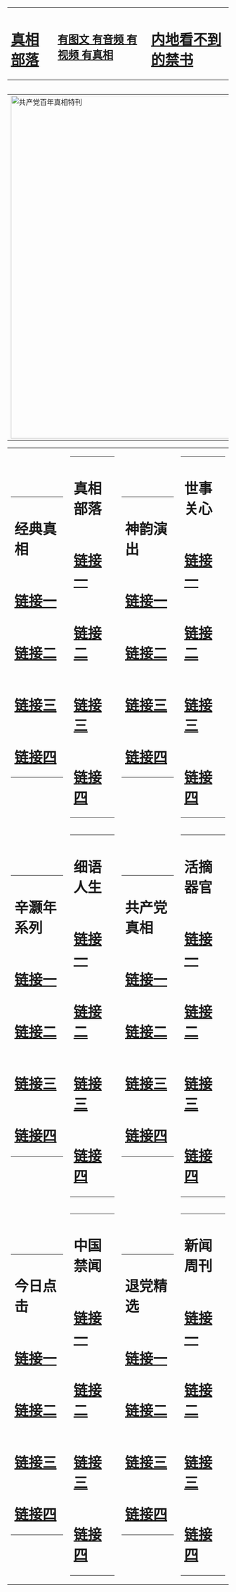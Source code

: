 <table><tr><td><H1><a href="http://zx.hopto.me/76e67">真相部落</a></H1></td><td><H2><a href="http://zx.hopto.me/1zhn1">有图文 有音频 有视频 有真相</a></H2><td><H1><a href="http://zx.hopto.me/1o0yw"> 内地看不到的禁书</a></H1></td></table><table><table><tr><td><a href="http://zx.hopto.me/snf5i"><img src="http://3969.65.mathebau.de/zx/bngcd/gcdbnzx.jpg" width="780"  border="0" alt="共产党百年真相特刊"></a></td></tr></table><table><tr><td><table><tr><td ><h1>经典真相</h1></td></tr><tr><td><h1>  <a href="http://zx.hopto.me/j6xw1" target=_blank>链接一</a>  </h1></td></tr><tr><td><h1>  <a href="http://zx.hopto.me/zybod" target=_blank>链接二</a>  </h1></td></tr><tr><td><h1>  <a href="http://zx.hopto.me/v1cls" target=_blank>链接三</a>  </h1></td></tr><tr><td><h1>  <a href="http://zx.hopto.me/pqw9m" target=_blank>链接四</a>  </h1></td></tr></table></td><td><table><tr><td ><h1>真相部落</h1></td></tr><tr><td><h1>  <a href="http://zx.hopto.me/419li" target=_blank>链接一</a>  </h1></td></tr><tr><td><h1>  <a href="http://zx.hopto.me/rsyzb" target=_blank>链接二</a>  </h1></td></tr><tr><td><h1>  <a href="http://zx.hopto.me/81phq" target=_blank>链接三</a>  </h1></td></tr><tr><td><h1>  <a href="http://zx.hopto.me/c6vlx" target=_blank>链接四</a>  </h1></td></tr></table></td><td><table><tr><td ><h1>神韵演出</h1></td></tr><tr><td><h1>  <a href="http://zx.hopto.me/zyysy" target=_blank>链接一</a>  </h1></td></tr><tr><td><h1>  <a href="http://zx.hopto.me/ovzq2" target=_blank>链接二</a>  </h1></td></tr><tr><td><h1>  <a href="http://zx.hopto.me/608qk" target=_blank>链接三</a>  </h1></td></tr><tr><td><h1>  <a href="http://zx.hopto.me/-grfw" target=_blank>链接四</a>  </h1></td></tr></table></td><td><table><tr><td ><h1>世事关心</h1></td></tr><tr><td><h1>  <a href="http://zx.hopto.me/vntux" target=_blank>链接一</a>  </h1></td></tr><tr><td><h1>  <a href="http://zx.hopto.me/ngn2m" target=_blank>链接二</a>  </h1></td></tr><tr><td><h1>  <a href="http://zx.hopto.me/iw1j7" target=_blank>链接三</a>  </h1></td></tr><tr><td><h1>  <a href="http://zx.hopto.me/39ksc" target=_blank>链接四</a>  </h1></td></tr></table></td></tr><tr><td><table><tr><td ><h1>辛灏年系列</h1></td></tr><tr><td><h1>  <a href="http://zx.hopto.me/m4eq1" target=_blank>链接一</a>  </h1></td></tr><tr><td><h1>  <a href="http://zx.hopto.me/4nc4n" target=_blank>链接二</a>  </h1></td></tr><tr><td><h1>  <a href="http://zx.hopto.me/cyifb" target=_blank>链接三</a>  </h1></td></tr><tr><td><h1>  <a href="http://zx.hopto.me/ek2ld" target=_blank>链接四</a>  </h1></td></tr></table></td><td><table><tr><td ><h1>细语人生</h1></td></tr><tr><td><h1>  <a href="http://zx.hopto.me/0jxti" target=_blank>链接一</a>  </h1></td></tr><tr><td><h1>  <a href="http://zx.hopto.me/8b5jj" target=_blank>链接二</a>  </h1></td></tr><tr><td><h1>  <a href="http://zx.hopto.me/omzqi" target=_blank>链接三</a>  </h1></td></tr><tr><td><h1>  <a href="http://zx.hopto.me/v8iyu" target=_blank>链接四</a>  </h1></td></tr></table></td><td><table><tr><td ><h1>共产党真相</h1></td></tr><tr><td><h1>  <a href="http://zx.hopto.me/q8a5e" target=_blank>链接一</a>  </h1></td></tr><tr><td><h1>  <a href="http://zx.hopto.me/ljhq0" target=_blank>链接二</a>  </h1></td></tr><tr><td><h1>  <a href="http://zx.hopto.me/k8x1d" target=_blank>链接三</a>  </h1></td></tr><tr><td><h1>  <a href="http://zx.hopto.me/qww-s" target=_blank>链接四</a>  </h1></td></tr></table></td><td><table><tr><td ><h1>活摘器官</h1></td></tr><tr><td><h1>  <a href="http://zx.hopto.me/wh8ju" target=_blank>链接一</a>  </h1></td></tr><tr><td><h1>  <a href="http://zx.hopto.me/-71ui" target=_blank>链接二</a>  </h1></td></tr><tr><td><h1>  <a href="http://zx.hopto.me/aq39u" target=_blank>链接三</a>  </h1></td></tr><tr><td><h1>  <a href="http://zx.hopto.me/7yz17" target=_blank>链接四</a>  </h1></td></tr></table></td></tr><tr><td><table><tr><td ><h1>今日点击</h1></td></tr><tr><td><h1>  <a href="http://zx.hopto.me/u80w7" target=_blank>链接一</a>  </h1></td></tr><tr><td><h1>  <a href="http://zx.hopto.me/w-m82" target=_blank>链接二</a>  </h1></td></tr><tr><td><h1>  <a href="http://zx.hopto.me/0ec92" target=_blank>链接三</a>  </h1></td></tr><tr><td><h1>  <a href="http://zx.hopto.me/lwf5l" target=_blank>链接四</a>  </h1></td></tr></table></td><td><table><tr><td ><h1>中国禁闻</h1></td></tr><tr><td><h1>  <a href="http://zx.hopto.me/akbr4" target=_blank>链接一</a>  </h1></td></tr><tr><td><h1>  <a href="http://zx.hopto.me/pva-i" target=_blank>链接二</a>  </h1></td></tr><tr><td><h1>  <a href="http://zx.hopto.me/l1jn7" target=_blank>链接三</a>  </h1></td></tr><tr><td><h1>  <a href="http://zx.hopto.me/3o36l" target=_blank>链接四</a>  </h1></td></tr></table></td><td><table><tr><td ><h1>退党精选</h1></td></tr><tr><td><h1>  <a href="http://zx.hopto.me/o9js0" target=_blank>链接一</a>  </h1></td></tr><tr><td><h1>  <a href="http://zx.hopto.me/wj-w5" target=_blank>链接二</a>  </h1></td></tr><tr><td><h1>  <a href="http://zx.hopto.me/bcnkr" target=_blank>链接三</a>  </h1></td></tr><tr><td><h1>  <a href="http://zx.hopto.me/srpz4" target=_blank>链接四</a>  </h1></td></tr></table></td><td><table><tr><td ><h1>新闻周刊</h1></td></tr><tr><td><h1>  <a href="http://zx.hopto.me/g4pe-" target=_blank>链接一</a>  </h1></td></tr><tr><td><h1>  <a href="http://zx.hopto.me/2cmam" target=_blank>链接二</a>  </h1></td></tr><tr><td><h1>  <a href="http://zx.hopto.me/zuduq" target=_blank>链接三</a>  </h1></td></tr><tr><td><h1>  <a href="http://zx.hopto.me/ie99q" target=_blank>链接四</a>  </h1></td></tr></table></td></tr></table>
